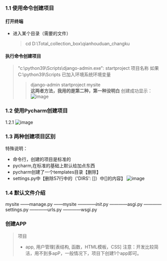 ### 1.1 使用命令创建项目
#### 打开终端
* 进入某个目录（需要的文件）
  >cd D:\Total_collection_box\qianhouduan_changku
#### 执行命令创建项目
>"c:\python39\Scripts\django-admin.exe": startproject 项目名称
>如果 C:\python39\Scripts 已加入环境系统环境变量
>> django-admin startproject mysite  
**这两者方法，我用的是第二种，第一种没明白**
创建成功显示：
![image](https://github.com/Maker-IoT-one/SCT-ZhuChengWei/assets/150048050/797d5fe6-2f95-4db0-a511-9c8bf8f8ea6b)
### 1.2 使用Pycharm创建项目
1.2.1 ![image](https://github.com/Maker-IoT-one/SCT-ZhuChengWei/assets/150048050/a887546f-248a-435f-9584-7977609b4bee)


### 1.3 两种创建项目区别
特殊说明：
* 命令行，创建的项目是标准的
* pycharm,在标准的基础上默认给加点东西
 * pycharm创建了一个templates目录【删除】
 * settings.py中【删除57行中的（'DIRS': []）中[]的内容】 
![image](https://github.com/Maker-IoT-one/SCT-ZhuChengWei/assets/150048050/fd4ffe75-cfae-4f45-b986-b727ef98ae8a)


### 1.4 默认文件介绍
mysite
——manage.py
——mysite
————_init_.py
————asgi.py
————settings.py
————urls.py
————wsgi.py


### 创建APP 
>项目
>- app, 用户管理[表结构, 函数，HTML模板，CSS]
注意：开发比较简洁，用不到多apP，一般情况下，项目下创建1个app即可。

